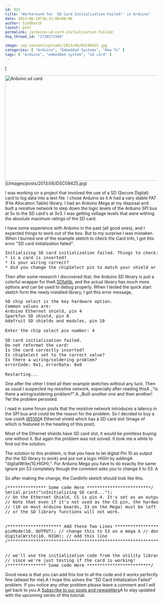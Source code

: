 ```yaml
---
id: 821
title: "Workaround for 'SD Card Initialization Failed!' in Arduino"
date: 2013-06-19T16:33:08+00:00
author: Siddharth
layout: post
permalink: /arduino-sd-card-initialization-failed/
dsq_thread_id: "2728571509"

image: /wp-content/uploads/2013/06/DSC09425.jpg
categories: [ "Arduino", "Embedded Systems", "How To" ]
tags: [ "arduino", "embedded system", "sd card" ]
---
```


[
  
<img class="aligncenter size-large wp-image-828" src="/images/posts/2013/06/DSC09425-1024x576.jpg" alt="Arduino sd card" width="618" height="347" srcset="/images/posts/2013/06/DSC09425-1024x576.jpg 1024w, /images/posts/2013/06/DSC09425-300x169.jpg 300w" sizes="(max-width: 618px) 100vw, 618px" />](/images/posts/2013/06/DSC09425.jpg)

I was working on a project that involved the use of a SD (Secure Digital) card to log data into a text file. I chose Arduino as it A had a vary stable FAT (File Allocation Table) library. I had an Arduino Mega at my disposal and built a resistive network to step down the logic levels of the Arduino SPI bus at 5v to the SD card's at 3v3. I was getting voltage levels that were withing the absolute maximum ratings of the SD card.

I have some experience with Arduino in the past (all good ones), and I expected things to work out of the box. But to my surprise I was mistaken. When I burned one of the example sketch to check the Card Info, I got this error "SD card initialization failed".

<pre>Initializing SD card initialization failed. Things to check:
* is a card is inserted?
* Is your wiring correct?
* did you change the chipSelect pin to match your shield or module?</pre>

Then after some research I discovered that, the Arduino SD library is just a colorful wrapper for theA <a title="sd fat library" href="https://code.google.com/p/sdfatlib/" target="_blank">SDfatlib</a>, and the actual library has much more options and can be used to debug properly. When I tested the quick start sketch form the newly installed library, I got this error message,

<pre>SD chip select is the key hardware option.
Common values are:
Arduino Ethernet shield, pin 4
Sparkfun SD shield, pin 8
Adafruit SD shields and modules, pin 10

Enter the chip select pin number: 4

SD card initialization failed.
Do not reformat the card!
Is the card correctly inserted?
Is chipSelect set to the correct value?
Is there a wiring/soldering problem?
errorCode: 0x1, errorData: 0x0

Restarting...</pre>

One after the other I tried all their example sketches without any luck. Then as usual I suspected my resistive network, especially after reading thisA _"Is there a wiring/soldering problem?".A _Built another one and then another! Yet the problem persisted.

I read in some forum posts that the resistive network introduces a latency in the SPI bus and could be the reason for the problem. So I decided to buy a low costA <a title="datasheet" href="http://www1.futureelectronics.com/doc/WIZNET%20INC/W5100.pdf" target="_blank">W5100</a>A Ethernet shield which has a SD card slot (Image of which is featured in the heading of this post).

Most of the Ethernet shields have SD card slot, it would be pointless buying one without it. But again the problem was not solved. It took me a while to find out the solution.

<div class="box success  ">
  <div class="box-inner-block">
    <i class="fa tie-shortcode-boxicon"></i> The solution to this problem, is that you have to let digital Pin 10 as output (for the SD library to work) and put out a logic HIGH by addingA "digitalWrite(10,HIGH);". For Arduino Mega you have to do exactly the same ignore pin 53 completely though the comment asks you to change it to 53. A 
  </div>
</div>

So after making the change, the CardInfo sketch should look like this.

<pre class="">/*************** Some code Here *************************/
Serial.print("\nInitializing SD card...");
// On the Ethernet Shield, CS is pin 4. It's set as an output by default.
// Note that even if it's not used as the CS pin, the hardware SS pin
// (10 on most Arduino boards, 53 on the Mega) must be left as an output
// or the SD library functions will not work.


/********************* Add these Two Lines **********************/
pinMode(10, OUTPUT); // change this to 53 on a mega A // don't follow this!!
digitalWrite(10, HIGH); // Add this line
/***************************************************************/


// we'll use the initialization code from the utility libraries
// since we're just testing if the card is working!
/*************** Some code Here *************************/</pre>

Good news is that you can add this line to all the code and it works perfectly fine (atleast for me).A I hope this solves the "SD Card Initialization Failed" problem. If you notice any other problem please leave a comment and I will get back to you.A <a href="http://embedjournal.com/subscribe/" target="_blank">Subscribe to our posts and newsletters</a>A to stay updated with the upcoming series of this tutorial.
